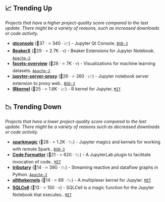 ## 📈 Trending Up

_Projects that have a higher project-quality score compared to the last update. There might be a variety of reasons, such as increased downloads or code activity._

- <b><a href="https://github.com/jupyter/qtconsole">qtconsole</a></b> (🥇37 ·  ⭐ 340 · 📈) - Jupyter Qt Console. <code><a href="http://bit.ly/3aKzpTv">BSD-3</a></code>
- <b><a href="https://github.com/twosigma/beakerx">BeakerX</a></b> (🥈29 ·  ⭐ 2.7K · 💀) - Beaker Extensions for Jupyter Notebook. <code><a href="http://bit.ly/3nYMfla">Apache-2</a></code>
- <b><a href="https://github.com/PAIR-code/facets">facets-overview</a></b> (🥈28 ·  ⭐ 7K · 💀) - Visualizations for machine learning datasets. <code><a href="http://bit.ly/3nYMfla">Apache-2</a></code>
- <b><a href="https://github.com/jupyterhub/jupyter-server-proxy">jupyter-server-proxy</a></b> (🥈26 ·  ⭐ 260 · 📈) - Jupyter notebook server extension to proxy web.. <code><a href="http://bit.ly/3aKzpTv">BSD-3</a></code>
- <b><a href="https://github.com/IRkernel/IRkernel">IRkernel</a></b> (🥇25 ·  ⭐ 1.6K · 📈) - R kernel for Jupyter. <code><a href="http://bit.ly/34MBwT8">MIT</a></code>

## 📉 Trending Down

_Projects that have a lower project-quality score compared to the last update. There might be a variety of reasons such as decreased downloads or code activity._

- <b><a href="https://github.com/jupyter-incubator/sparkmagic">sparkmagic</a></b> (🥇28 ·  ⭐ 1.2K · 📉) - Jupyter magics and kernels for working with remote Spark.. <code><a href="http://bit.ly/3aKzpTv">BSD-3</a></code>
- <b><a href="https://github.com/ryantam626/jupyterlab_code_formatter">Code Formatter</a></b> (🥈21 ·  ⭐ 620 · 📉) - A JupyterLab plugin to facilitate invocation of code.. <code><a href="http://bit.ly/34MBwT8">MIT</a></code>
- <b><a href="https://github.com/timkpaine/tributary">tributary</a></b> (🥉14 ·  ⭐ 390 · 📉) - Streaming reactive and dataflow graphs in Python. <code><a href="http://bit.ly/3nYMfla">Apache-2</a></code>
- <b><a href="https://github.com/minrk/allthekernels">allthekernels</a></b> (🥉14 ·  ⭐ 69 · 📉) - A multiplexer kernel for Jupyter. <code><a href="http://bit.ly/34MBwT8">MIT</a></code>
- <b><a href="https://github.com/tmthyjames/SQLCell">SQLCell</a></b> (🥉13 ·  ⭐ 150 · 💀) - SQLCell is a magic function for the Jupyter Notebook that executes.. <code><a href="http://bit.ly/34MBwT8">MIT</a></code>


